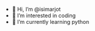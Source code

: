 - 👋 Hi, I’m @isimarjot
- 👀 I’m interested in coding
- 🌱 I’m currently learning python

<!---
isimarjot/isimarjot is a ✨ special ✨ repository because its `README.md` (this file) appears on your GitHub profile.
You can click the Preview link to take a look at your changes.
--->
